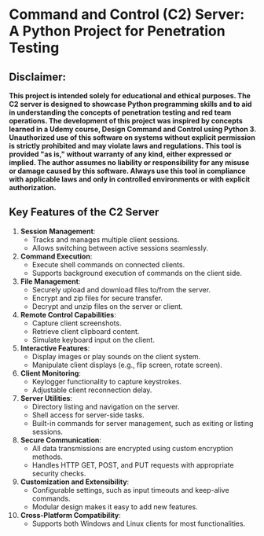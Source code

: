 # Command and Control (C2) Server: A Python Project for Penetration Testing

## Disclaimer:
__This project is intended solely for educational and ethical purposes. The C2 server is designed to showcase Python programming skills and to aid in understanding the concepts of penetration testing and red team operations. The development of this project was inspired by concepts learned in a Udemy course, Design Command and Control using Python 3. Unauthorized use of this software on systems without explicit permission is strictly prohibited and may violate laws and regulations. This tool is provided "as is," without warranty of any kind, either expressed or implied. The author assumes no liability or responsibility for any misuse or damage caused by this software. Always use this tool in compliance with applicable laws and only in controlled environments or with explicit authorization.__

## Key Features of the C2 Server
1. **Session Management**:
    - Tracks and manages multiple client sessions.
    - Allows switching between active sessions seamlessly.
2. **Command Execution**:
    - Execute shell commands on connected clients.
    - Supports background execution of commands on the client side.
3. **File Management**:
    - Securely upload and download files to/from the server.
    - Encrypt and zip files for secure transfer.
    - Decrypt and unzip files on the server or client.
4. **Remote Control Capabilities**:
    - Capture client screenshots.
    - Retrieve client clipboard content.
    - Simulate keyboard input on the client.
5. **Interactive Features**:
    - Display images or play sounds on the client system.
    - Manipulate client displays (e.g., flip screen, rotate screen).
6. **Client Monitoring**:
    - Keylogger functionality to capture keystrokes.
    - Adjustable client reconnection delay.
7. **Server Utilities**:
    - Directory listing and navigation on the server.
    - Shell access for server-side tasks.
    - Built-in commands for server management, such as exiting or listing sessions.
8. **Secure Communication**:
    - All data transmissions are encrypted using custom encryption methods.
    - Handles HTTP GET, POST, and PUT requests with appropriate security checks.
9. **Customization and Extensibility**:
    - Configurable settings, such as input timeouts and keep-alive commands.
    - Modular design makes it easy to add new features.
10. **Cross-Platform Compatibility**:
	- Supports both Windows and Linux clients for most functionalities.
